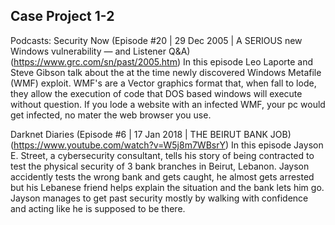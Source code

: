 Case Project 1-2
----------------------
Podcasts:
Security Now (Episode #20 | 29 Dec 2005 | A SERIOUS new Windows vulnerability — and Listener Q&A)
(https://www.grc.com/sn/past/2005.htm)
In this episode Leo Laporte and Steve Gibson talk about the at the time newly discovered Windows Metafile (WMF) exploit.
WMF's are a Vector graphics format that, when fall to lode, they allow the execution of code that DOS based windows will execute without question.
If you lode a website with an infected WMF, your pc would get infected, no mater the web browser you use.

Darknet Diaries (Episode #6 | 17 Jan 2018 | THE BEIRUT BANK JOB)
(https://www.youtube.com/watch?v=W5j8m7WBsrY)
In this episode Jayson E. Street, a cybersecurity consultant, tells his story of being contracted to test the physical security of 3 bank branches in Beirut, Lebanon. 
Jayson accidently tests the wrong bank and gets caught, he almost gets arrested but his Lebanese friend helps explain the situation and the bank lets him go.
Jayson manages to get past security mostly by walking with confidence and acting like he is supposed to be there.
